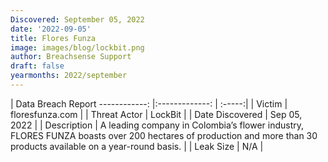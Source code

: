 ```yaml
---
Discovered: September 05, 2022
date: '2022-09-05'
title: Flores Funza
image: images/blog/lockbit.png
author: Breachsense Support
draft: false
yearmonths: 2022/september
---
```



| Data Breach Report
------------:     |:-------------:    | :-----:|
| Victim      | floresfunza.com      | 
| Threat Actor      | LockBit      | 
| Date Discovered      | Sep 05, 2022      | 
| Description      | A leading company in Colombia’s flower industry, FLORES FUNZA boasts over 200 hectares of production and more than 30 products available on a year-round basis.       | 
| Leak Size      | N/A      | 


